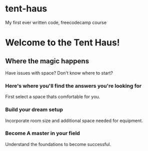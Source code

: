 # tent-haus
My first ever written code, freecodecamp course
<h1>Welcome to the Tent Haus!</h1>
<h2>Where the magic happens</h2>
<p>Have issues with space? Don't know where to start?</p>

<h3>Here's where you'll find the answers you're looking for</h3>
<p>First select a space thats comfortable for you.</p>

<h3>Build your dream setup</h3>
<P>Incorporate room size and additional space needed for equipment.</P>

<h3>Become A master in your field</h3>
<p>Understand the foundations to become successful.</p>
